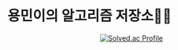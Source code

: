 # 용민이의 알고리즘 저장소🙆‍♂️
<div align="center">
  
[![Solved.ac Profile](http://mazassumnida.wtf/api/v2/generate_badge?boj=ymiru0324)](https://solved.ac/ymiru0324/)
</div>
